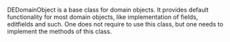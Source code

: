 DEDomainObject is a base class for domain objects. It provides default functionality for most domain objects, like implementation of fields, editfields and such. One does not require to use this class, but one needs to implement the methods of this class.